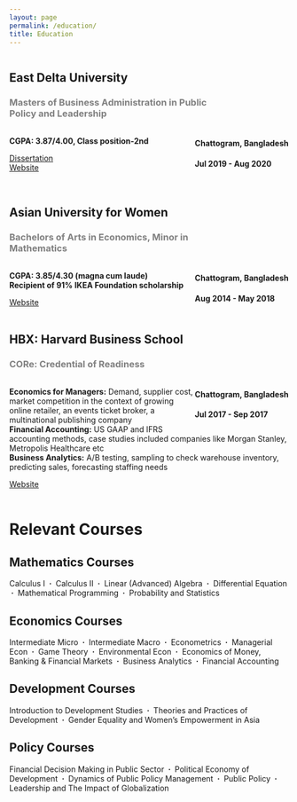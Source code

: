 ```yaml
---
layout: page
permalink: /education/
title: Education
---
```


<div style="line-height:1.2">
    <div style="display:inline-block; width: 77%">
        <h2 style="font-weight:bold">East Delta University</h2>
        <h3 style="color:grey; font-weight:bold">Masters of Business Administration in Public Policy and Leadership</h3>
    </div>
    <div style="display:inline-block; vertical-align:top; float:right">
        <h4>Chattogram, Bangladesh</h4>
        <h4>Jul 2019 - Aug 2020</h4>
    </div>
</div>
<p><b>CGPA: 3.87/4.00, Class position-2nd</b></p>

<a href="/research"><div class="color-button">Dissertation</div></a>
<a href="https://www.eastdelta.edu.bd/"><div class="color-button">Website</div></a>
<br>

<div style="line-height:1.2">
    <div style="display:inline-block; width: 77%">
        <h2 style="font-weight:bold">Asian University for Women</h2>
        <h3 style="color:grey; font-weight:bold">Bachelors of Arts in Economics, Minor in Mathematics</h3>
    </div>
    <div style="display:inline-block; vertical-align:top; float:right">
        <h4>Chattogram, Bangladesh</h4>
        <h4>Aug 2014 - May 2018</h4>
    </div>
</div>
<p><b>CGPA: 3.85/4.30 (magna cum laude) <br> 
Recipient of 91% IKEA Foundation scholarship</b></p>
<a href="https://asian-university.org/"><div class="color-button">Website</div></a>
<br>


<div style="line-height:1.2">
    <div style="display:inline-block; width: 77%">
        <h2 style="font-weight:bold">HBX: Harvard Business School</h2>
        <h3 style="color:grey; font-weight:bold">CORe: Credential of Readiness</h3>
    </div>
    <div style="display:inline-block; vertical-align:top; float:right">
        <h4>Chattogram, Bangladesh</h4>
        <h4>Jul 2017 - Sep 2017</h4>
    </div>
</div>
<p><b>Economics for Managers:</b> Demand, supplier cost, market competition in the context of growing online retailer, an events ticket broker, a multinational publishing company <br>
<b>Financial Accounting:</b> US GAAP and IFRS accounting methods, case studies included companies like Morgan Stanley, Metropolis Healthcare etc <br>
<b>Business Analytics:</b>  A/B testing, sampling to check warehouse inventory, predicting sales, forecasting staffing needs</p>
<a href="https://online.hbs.edu/courses/core/?c1=GAW_SE_NW&source=INTL_BRND&cr2=search__-__nw__-__international__-__branded&kw=hbx_core_exm&cr5=547999763439&cr7=c&hsa_cam=1396947326&hsa_grp=57712618040&hsa_mt=e&hsa_src=g&hsa_ad=547999763439&hsa_acc={792-723-8641}&hsa_net=adwords&hsa_kw=hbx%20core&hsa_tgt=aud-951628315120:kwd-493465437512&hsa_ver=3&gclid=Cj0KCQjwwY-LBhD6ARIsACvT72PxqThAZ5BSILN0zbriuv2Ug8eKHMbTuKI7GXDrAP1cek0reHnB2icaAh_FEALw_wcB"><div class="color-button">Website</div></a>
<br>

# Relevant Courses

## Mathematics Courses

Calculus I <b>&nbsp;&middot;&nbsp;</b> 
Calculus II <b>&nbsp;&middot;&nbsp;</b> 
Linear (Advanced) Algebra <b>&nbsp;&middot;&nbsp;</b> 
Differential Equation <b>&nbsp;&middot;&nbsp;</b> 
Mathematical Programming <b>&nbsp;&middot;&nbsp;</b> 
Probability and Statistics

## Economics Courses

Intermediate Micro <b>&nbsp;&middot;&nbsp;</b> 
Intermediate Macro <b>&nbsp;&middot;&nbsp;</b> 
Econometrics <b>&nbsp;&middot;&nbsp;</b> 
Managerial Econ <b>&nbsp;&middot;&nbsp;</b> 
Game Theory <b>&nbsp;&middot;&nbsp;</b> 
Environmental Econ <b>&nbsp;&middot;&nbsp;</b> 
Economics of Money, Banking & Financial Markets <b>&nbsp;&middot;&nbsp;</b> 
Business Analytics <b>&nbsp;&middot;&nbsp;</b> 
Financial Accounting
## Development Courses

Introduction to Development Studies <b>&nbsp;&middot;&nbsp;</b> Theories and Practices of Development <b>&nbsp;&middot;&nbsp;</b> Gender Equality and Women’s Empowerment in Asia

## Policy Courses

Financial Decision Making in Public Sector <b>&nbsp;&middot;&nbsp;</b> 
Political Economy of Development <b>&nbsp;&middot;&nbsp;</b> 
Dynamics of Public Policy Management <b>&nbsp;&middot;&nbsp;</b> 
Public Policy <b>&nbsp;&middot;&nbsp;</b> 
Leadership and The Impact of Globalization
